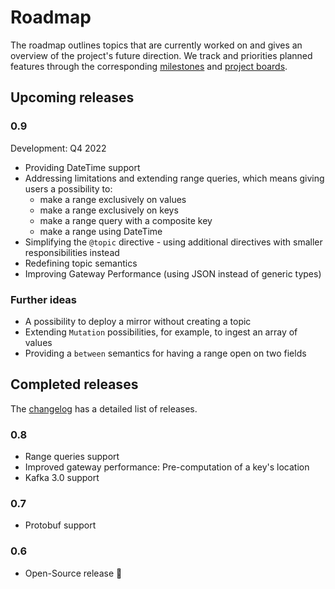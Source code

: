 # Roadmap

The roadmap outlines topics that are currently worked on and gives an overview of the project's future direction.
We track and priorities planned features through the corresponding [milestones](https://github.com/bakdata/quick/milestones)
and [project boards](https://github.com/bakdata/quick/projects).

## Upcoming releases

### 0.9

Development: Q4 2022

* Providing DateTime support
* Addressing limitations and extending range queries, which means
giving users a possibility to:
    * make a range exclusively on values 
    * make a range exclusively on keys
    * make a range query with a composite key
    * make a range using DateTime
* Simplifying the `@topic` directive - using additional 
directives with smaller responsibilities instead
* Redefining topic semantics
* Improving Gateway Performance (using JSON instead of generic types)


### Further ideas

* A possibility to deploy a mirror without creating a topic
* Extending `Mutation` possibilities, for example, to ingest an array of values
* Providing a `between` semantics for having a range open on two fields


## Completed releases

The [changelog](../changelog) has a detailed list of releases.

### 0.8

* Range queries support
* Improved gateway performance: Pre-computation of a key's location
* Kafka 3.0 support

### 0.7

* Protobuf support

### 0.6

* Open-Source release 🎉
